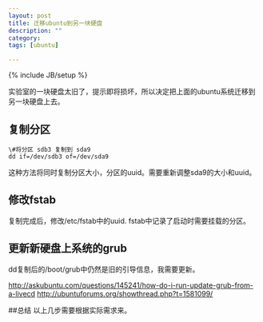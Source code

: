```yaml
---
layout: post
title: 迁移ubuntu到另一块硬盘
description: ""
category:
tags: [ubuntu]

---
```

{% include JB/setup %}


实验室的一块硬盘太旧了，提示即将损坏，所以决定把上面的ubuntu系统迁移到另一块硬盘上去。
## 复制分区
	\#将分区 sdb3 复制到 sda9
	dd if=/dev/sdb3 of=/dev/sda9
这种方法将同时复制分区大小，分区的uuid。需要重新调整sda9的大小和uuid。
<!--break-->
## 修改fstab

复制完成后，修改/etc/fstab中的uuid. fstab中记录了启动时需要挂载的分区。


## 更新新硬盘上系统的grub
dd复制后的/boot/grub中仍然是旧的引导信息，我需要更新。

<http://askubuntu.com/questions/145241/how-do-i-run-update-grub-from-a-livecd>
<http://ubuntuforums.org/showthread.php?t=1581099/>


##总结
以上几步需要根据实际需求来。